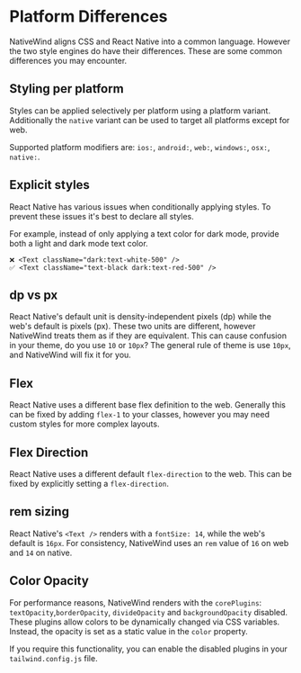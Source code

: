 # Platform Differences

NativeWind aligns CSS and React Native into a common language. However the two style engines do have their differences. These are some common differences you may encounter.

## Styling per platform

Styles can be applied selectively per platform using a platform variant. Additionally the `native` variant can be used to target all platforms except for web.

Supported platform modifiers are: `ios:`, `android:`, `web:`, `windows:`, `osx:`, `native:`.

## Explicit styles

React Native has various issues when conditionally applying styles. To prevent these issues it's best to declare all styles.

For example, instead of only applying a text color for dark mode, provide both a light and dark mode text color.

```tsx
❌ <Text className="dark:text-white-500" />
✅ <Text className="text-black dark:text-red-500" />
```

## dp vs px

React Native's default unit is density-independent pixels (dp) while the web's default is pixels (px). These two units are different, however NativeWind treats them as if they are equivalent. This can cause confusion in your theme, do you use `10` or `10px`? The general rule of theme is use `10px`, and NativeWind will fix it for you.

## Flex

React Native uses a different base flex definition to the web. Generally this can be fixed by adding `flex-1` to your classes, however you may need custom styles for more complex layouts.

## Flex Direction

React Native uses a different default `flex-direction` to the web. This can be fixed by explicitly setting a `flex-direction`.

## rem sizing

React Native's `<Text />` renders with a `fontSize: 14`, while the web's default is `16px`. For consistency, NativeWind uses an `rem` value of `16` on web and `14` on native.

## Color Opacity

For performance reasons, NativeWind renders with the `corePlugins`: `textOpacity`,`borderOpacity`, `divideOpacity` and `backgroundOpacity` disabled. These plugins allow colors to be dynamically changed via CSS variables. Instead, the opacity is set as a static value in the `color` property.

If you require this functionality, you can enable the disabled plugins in your `tailwind.config.js` file.
